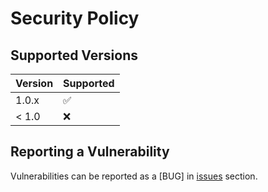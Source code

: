 # Security Policy

## Supported Versions


| Version | Supported          |
| ------- | ------------------ |
| 1.0.x   | :white_check_mark: |
| < 1.0   | :x:                |

## Reporting a Vulnerability

Vulnerabilities can be reported as a [BUG] in [issues](https://github.com/majusko/pulsar-java-spring-boot-starter/issues) section.
